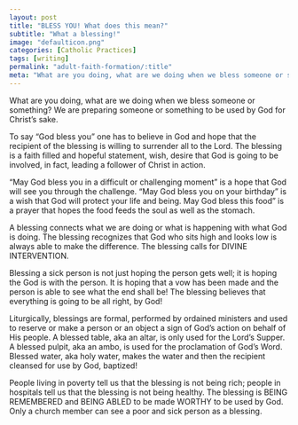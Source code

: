 ```yaml
---
layout: post
title: "BLESS YOU! What does this mean?"
subtitle: "What a blessing!"
image: "defaulticon.png"
categories: [Catholic Practices]
tags: [writing]
permalink: "adult-faith-formation/:title"
meta: "What are you doing, what are we doing when we bless someone or something? We are preparing someone or something to be used by God for Christ’s sake."
---
```

What are you doing, what are we doing when we bless someone or something? We are preparing someone or something to be used by God for Christ’s sake.
<!--more-->

To say “God bless you” one has to believe in God and hope that the recipient of the blessing is willing to surrender all to the Lord. The blessing is a faith filled and hopeful statement, wish, desire that God is going to be involved, in fact, leading a follower of Christ in action.

“May God bless you in a difficult or challenging moment” is a hope that God will see you through the challenge. “May God bless you on your birthday” is a wish that God will protect your life and being. May God bless this food” is a prayer that hopes the food feeds the soul as well as the stomach.

A blessing connects what we are doing or what is happening with what God is doing. The blessing recognizes that God who sits high and looks low is always able to make the difference. The blessing calls for DIVINE INTERVENTION.

Blessing a sick person is not just hoping the person gets well; it is hoping the God is with the person. It is hoping that a vow has been made and the person is able to see what the end shall be! The blessing believes that everything is going to be all right, by God!

Liturgically, blessings are formal, performed by ordained ministers and used to reserve or make a person or an object a sign of God’s action on behalf of His people. A blessed table, aka an altar, is only used for the Lord’s Supper. A blessed pulpit, aka an ambo, is used for the proclamation of God’s Word. Blessed water, aka holy water, makes the water and then the recipient cleansed for use by God, baptized!

People living in poverty tell us that the blessing is not being rich; people in hospitals tell us that the blessing is not being healthy. The blessing is BEING REMEMBERED and BEING ABLED to be made WORTHY to be used by God. Only a church member can see a poor and sick person as a blessing.
